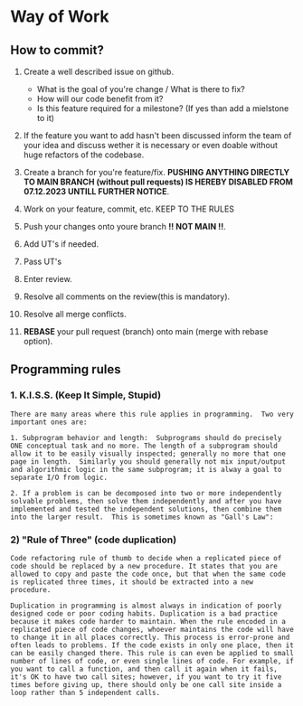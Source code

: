 # Way of Work
## How to commit?

1. Create a well described issue on github.
    - What is the goal of you're change / What is there to fix?
    - How will our code benefit from it?
    - Is this feature required for a milestone? (If yes than add a mielstone to it)

2. If the feature you want to add hasn't been discussed inform the team of your idea and discuss wether it is necessary or even doable without huge refactors of the codebase.

3. Create a branch for you're feature/fix. **PUSHING ANYTHING DIRECTLY TO MAIN BRANCH (without pull requests) IS HEREBY DISABLED FROM 07.12.2023 UNTILL FURTHER NOTICE**.

4. Work on your feature, commit, etc. KEEP TO THE RULES

5. Push your changes onto youre branch **!! NOT MAIN !!**.

6. Add UT's if needed.

7. Pass UT's

8. Enter review.

9. Resolve all comments on the review(this is mandatory).

10. Resolve all merge conflicts.

11. **REBASE** your pull request (branch) onto main (merge with rebase option).

## Programming rules

### 1.  K.I.S.S. (Keep It Simple, Stupid)

    There are many areas where this rule applies in programming.  Two very important ones are:

    1. Subprogram behavior and length:  Subprograms should do precisely ONE conceptual task and no more. The length of a subprogram should allow it to be easily visually inspected; generally no more that one page in length.  Similarly you should generally not mix input/output and algorithmic logic in the same subprogram; it is alway a goal to separate I/O from logic.

    2. If a problem is can be decomposed into two or more independently solvable problems, then solve them independently and after you have implemented and tested the independent solutions, then combine them into the larger result.  This is sometimes known as "Gall's Law":

### 2) "Rule of Three" (code duplication)

    Code refactoring rule of thumb to decide when a replicated piece of code should be replaced by a new procedure. It states that you are allowed to copy and paste the code once, but that when the same code is replicated three times, it should be extracted into a new procedure.

    Duplication in programming is almost always in indication of poorly designed code or poor coding habits. Duplication is a bad practice because it makes code harder to maintain. When the rule encoded in a replicated piece of code changes, whoever maintains the code will have to change it in all places correctly. This process is error-prone and often leads to problems. If the code exists in only one place, then it can be easily changed there. This rule is can even be applied to small number of lines of code, or even single lines of code. For example, if you want to call a function, and then call it again when it fails, it's OK to have two call sites; however, if you want to try it five times before giving up, there should only be one call site inside a loop rather than 5 independent calls.